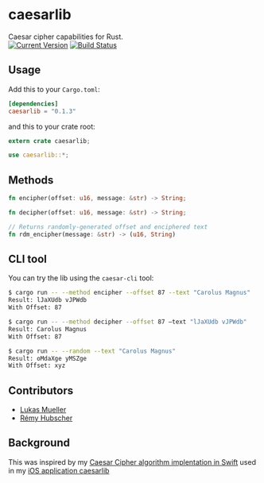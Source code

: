 # caesarlib
Caesar cipher capabilities for Rust.<br>
[![Current Version](http://meritbadge.herokuapp.com/caesarlib)](https://crates.io/crates/caesarlib)
[![Build Status](https://travis-ci.org/caesarlib/caesarlib.rs.svg)](https://travis-ci.org/caesarlib/caesarlib.rs)

## Usage
Add this to your `Cargo.toml`:

```toml
[dependencies]
caesarlib = "0.1.3"
```

and this to your crate root:

```rust
extern crate caesarlib;

use caesarlib::*;
```

## Methods
```rust
fn encipher(offset: u16, message: &str) -> String;

fn decipher(offset: u16, message: &str) -> String;

// Returns randomly-generated offset and enciphered text
fn rdm_encipher(message: &str) -> (u16, String)
```

## CLI tool

You can try the lib using the `caesar-cli` tool:

```sh
$ cargo run -- --method encipher --offset 87 --text "Carolus Magnus"
Result: lJaXUdb vJPWdb
With Offset: 87

$ cargo run -- --method decipher --offset 87 —text "lJaXUdb vJPWdb"
Result: Carolus Magnus
With Offset: 87

$ cargo run -- --random --text "Carolus Magnus"
Result: oMdaXge yMSZge
With Offset: xyz
```

## Contributors
* [Lukas Mueller](https://github.com/luki)
* [Rémy Hubscher](https://github.com/natim)

## Background
This was inspired by my [Caesar Cipher algorithm
implentation in Swift](https://github.com/luki/CaesarCy/blob/master/Caesar/Algorithms.swift) used in my [iOS application caesarlib](https://github.com/luki/CaesarCy)
